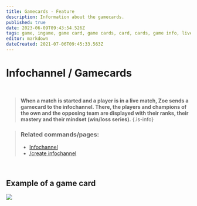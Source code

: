 ```yaml
---
title: Gamecards - Feature
description: Information about the gamecards.
published: true
date: 2023-06-09T09:43:54.526Z
tags: game, ingame, game card, game cards, card, cards, game info, live game, match, live
editor: markdown
dateCreated: 2021-07-06T09:45:33.563Z
---
```


# Infochannel / Gamecards

<br>

>**When a match is started and a player is in a live match, Zoe sends a gamecard to the infochannel. There, the players and champions of the own and the opposing team are displayed with their ranks, their mastery and their mindset (win/loss series).**
>{.is-info}

>### Related commands/pages:
>-   [Infochannel](/en/features/infoChannel/)
>-   [/create infochannel](/en/commands/create/infoChannel/)

<br>

## Example of a game card

![](/new_gamecard.png)